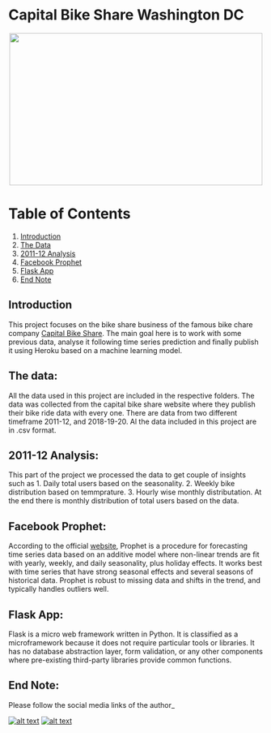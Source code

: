 # Capital Bike Share Washington DC


<p align="center">
  <img width="500" height="300" src="https://mobilitylab.org/wp-content/uploads/2016/06/Penn-CaBi-Elvert-Barnes.jpg">
</p>

# Table of Contents
1. [Introduction](#Introduction)
2. [The Data](#The-Data)
3. [2011-12 Analysis](#2011-12-Analysis)
4. [Facebook Prophet](#facebook-Prophet)
5. [Flask App](#Flask-App)
6. [End Note](#End-Note)


## Introduction 

This project focuses on the bike share business of the famous bike chare company [Capital Bike Share](https://www.capitalbikeshare.com/). The main goal here is to work with some previous data, analyse it following time series prediction and finally publish it using Heroku based on a machine learning model. 

## The data:
All the data used in this project are included in the respective folders. The data was collected from the capital bike share website where they publish their bike ride data with every one. There are data from two different timeframe 2011-12, and 2018-19-20. Al the data included in this project are in .csv format. 

## 2011-12 Analysis:

This part of the project we processed the data to get couple of insights such as 1. Daily total users based on the seasonality. 2.
Weekly bike distribution based on temmprature. 3. Hourly wise monthly distributation. At the end there is monthly distribution of total users based on the data.



## Facebook Prophet:

According to the official [website](https://facebook.github.io/prophet/), Prophet is a procedure for forecasting time series data based on an additive model where non-linear trends are fit with yearly, weekly, and daily seasonality, plus holiday effects. It works best with time series that have strong seasonal effects and several seasons of historical data. Prophet is robust to missing data and shifts in the trend, and typically handles outliers well.




## Flask App: 

Flask is a micro web framework written in Python. It is classified as a microframework because it does not require particular tools or libraries. It has no database abstraction layer, form validation, or any other components where pre-existing third-party libraries provide common functions.


## End Note:

Please follow the social media links of the author_

<!-- Please don't remove this: Grab your social icons from https://github.com/carlsednaoui/gitsocial -->

<!-- display the social media buttons in your README -->


[![alt text][1.1]][1]
[![alt text][2.1]][2]


<!-- links to social media icons -->
<!-- no need to change these -->

<!-- icons with padding -->


[1.1]: http://i.imgur.com/yCsTjba.png (google plus icon with padding)
[2.1]: http://i.imgur.com/0o48UoR.png (github icon with padding)

<!-- icons without padding -->


[1.2]: http://i.imgur.com/VlgBKQ9.png (google plus icon without padding)
[2.2]: http://i.imgur.com/9I6NRUm.png (github icon without padding)


<!-- links to your social media accounts -->
<!-- update these accordingly -->


[1]: https://myaccount.google.com/profile
[2]: https://github.com/Sheikh-Nabil

<!-- Please don't remove this: Grab your social icons from https://github.com/carlsednaoui/gitsocial -->